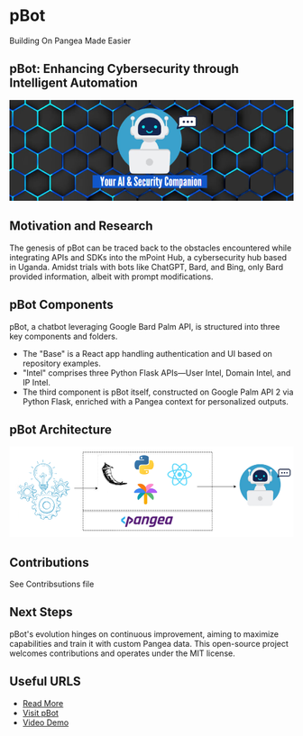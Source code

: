 # pBot
Building On Pangea Made Easier

## pBot: Enhancing Cybersecurity through Intelligent Automation
![Overview](OVERVIEW.PNG)


## Motivation and Research

The genesis of pBot can be traced back to the obstacles encountered while integrating APIs and SDKs into the mPoint Hub, a cybersecurity hub based in Uganda. Amidst trials with bots like ChatGPT, Bard, and Bing, only Bard provided information, albeit with prompt modifications.

## pBot Components

pBot, a chatbot leveraging Google Bard Palm API, is structured into three key components and folders. 

-  The "Base" is a React app handling authentication and UI based on repository examples. 
- "Intel" comprises three Python Flask APIs—User Intel, Domain Intel, and IP Intel.  
- The third component is pBot itself, constructed on Google Palm API 2 via Python Flask, enriched with a Pangea context for personalized outputs.

## pBot Architecture
![pBotLocal Image](pBot.png)


## Contributions
See Contribsutions file

## Next Steps

pBot's evolution hinges on continuous improvement, aiming to maximize capabilities and train it with custom Pangea data. This open-source project welcomes contributions and operates under the MIT license.

## Useful URLS

- [Read More](#)  
- [Visit pBot](https://pangeabot.surge.sh/)  
- [Video Demo](#)
